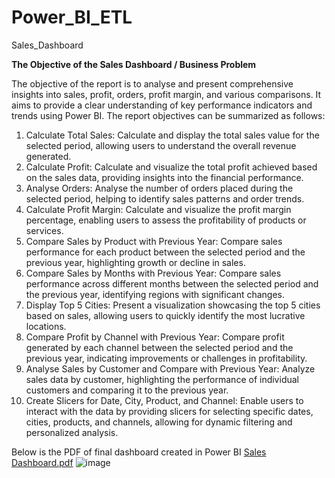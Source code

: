 # Power_BI_ETL

Sales_Dashboard

**The Objective of the Sales Dashboard / Business Problem**

The objective of the report is to analyse and present comprehensive insights into sales, profit, orders, profit margin, and various comparisons. It aims to provide a clear understanding of key performance indicators and trends using Power BI. The report objectives can be summarized as follows:


1.	Calculate Total Sales: Calculate and display the total sales value for the selected period, allowing users to understand the overall revenue generated.
2.	Calculate Profit: Calculate and visualize the total profit achieved based on the sales data, providing insights into the financial performance.
3.	Analyse Orders: Analyse the number of orders placed during the selected period, helping to identify sales patterns and order trends.
4.	Calculate Profit Margin: Calculate and visualize the profit margin percentage, enabling users to assess the profitability of products or services.
5.	Compare Sales by Product with Previous Year: Compare sales performance for each product between the selected period and the previous year, highlighting growth or decline in sales.
6.	Compare Sales by Months with Previous Year: Compare sales performance across different months between the selected period and the previous year, identifying regions with significant changes.
7.	Display Top 5 Cities: Present a visualization showcasing the top 5 cities based on sales, allowing users to quickly identify the most lucrative locations.
8.	Compare Profit by Channel with Previous Year: Compare profit generated by each channel between the selected period and the previous year, indicating improvements or challenges in profitability.
9.	Analyse Sales by Customer and Compare with Previous Year: Analyze sales data by customer, highlighting the performance of individual customers and comparing it to the previous year.
10.	Create Slicers for Date, City, Product, and Channel: Enable users to interact with the data by providing slicers for selecting specific dates, cities, products, and channels, allowing for dynamic filtering and personalized analysis.

Below is the PDF of final dashboard created in Power BI [Sales Dashboard.pdf](https://github.com/Kartik-Kahol/Power_BI_ETL/files/12698489/Sales.Dashboard.pdf)
![image](https://github.com/Kartik-Kahol/Power_BI_ETL/assets/145748182/e868a9a4-6e0c-4f3f-a608-06a7725afa23)


